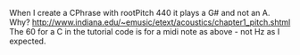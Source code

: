 When I create a CPhrase with rootPitch 440 it plays a G# and not an A. Why?
http://www.indiana.edu/~emusic/etext/acoustics/chapter1_pitch.shtml
The 60 for a C in the tutorial code is for a midi note as above - not Hz as I expected.
